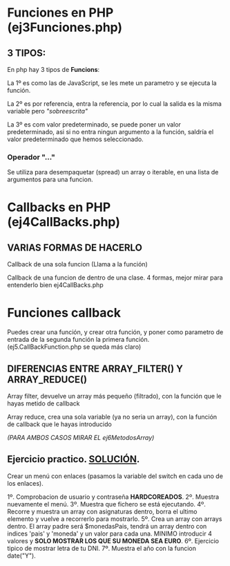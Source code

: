 # Funciones en PHP (ej3Funciones.php)

## 3 TIPOS:

En php hay 3 tipos de __Funcions__:

La 1º es como las de JavaScript, se les mete un parametro y se ejecuta la función.

La 2º es por referencia, entra la referencia, por lo cual la salida es la misma variable pero _"sobreescrita"_

La 3º es com valor predeterminado, se puede poner un valor predeterminado, asi si no entra ningun argumento a la función, saldría el valor predeterminado que hemos seleccionado.

### Operador "..."

Se utiliza para desempaquetar (spread) un array o iterable, en una lista de argumentos para una funcion.

# Callbacks en PHP (ej4CallBacks.php)

## VARIAS FORMAS DE HACERLO

Callback de una sola funcion (Llama a la función)

Callback de una funcion de dentro de una clase. 4 formas, mejor mirar para entenderlo bien ej4CallBacks.php

# Funciones callback

Puedes crear una función, y crear otra función, y poner como parametro de entrada de la segunda función la primera función. (ej5.CallBackFunction.php se queda más claro)

## DIFERENCIAS ENTRE ARRAY_FILTER() Y ARRAY_REDUCE()

Array filter, devuelve un array más pequeño (filtrado), con la función que le hayas metido de callback

Array reduce, crea una sola variable (ya no seria un array), con la función de callback que le hayas introducido

_(PARA AMBOS CASOS MIRAR EL ej6MetodosArray)_

## Ejercicio practico. [SOLUCIÓN](./www/ej7MenuYMetodos).

Crear un menú con enlaces (pasamos la variable del switch en cada uno de los enlaces).

1º. Comprobacion de usuario y contraseña __HARDCOREADOS__.
2º. Muestra nuevamente el menú.
3º. Muestra que fichero se está ejecutando.
4º. Recorre y muestra un array con asignaturas dentro, borra el ultimo elemento y vuelve a recorrerlo para mostrarlo.
5º. Crea un array con arrays dentro. El array padre será $monedasPais, tendrá un array dentro con indices 'pais' y 'moneda' y un valor para cada una. MINIMO introducir 4 valores y __SOLO MOSTRAR LOS QUE SU MONEDA SEA EURO__.
6º. Ejercicio tipico de mostrar letra de tu DNI.
7º. Muestra el año con la funcion date("Y").